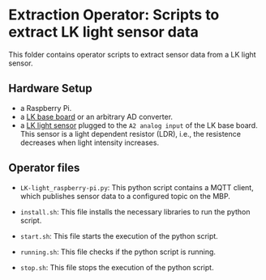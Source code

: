 # Extraction Operator: Scripts to extract LK light sensor data

This folder contains operator scripts to extract sensor data from a LK light sensor. 

## Hardware Setup 

- a Raspberry Pi.
- a [LK base board](http://www.linkerkit.de/index.php?title=LK-Base-RB_2) or an arbitrary AD converter.
- a [LK light sensor](http://www.linkerkit.de/index.php?title=LK-Light-Sen) plugged to the `A2 analog input` of the LK base board. This sensor is a light dependent resistor (LDR), i.e., the resistence decreases when light intensity increases.

## Operator files 

- `LK-light_raspberry-pi.py`: This python script contains a MQTT client, which publishes sensor data to a configured topic on the MBP.
 
- `install.sh`: This file installs the necessary libraries to run the python script.
 
- `start.sh`: This file starts the execution of the python script.
 
- `running.sh`: This file checks if the python script is running.
  
- `stop.sh`: This file stops the execution of the python script.